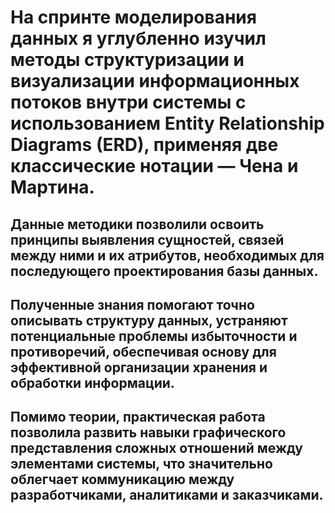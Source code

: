 # На спринте моделирования данных я углубленно изучил методы структуризации и визуализации информационных потоков внутри системы с использованием Entity Relationship Diagrams (ERD), применяя две классические нотации — Чена и Мартина. 
## Данные методики позволили освоить принципы выявления сущностей, связей между ними и их атрибутов, необходимых для последующего проектирования базы данных. 
## Полученные знания помогают точно описывать структуру данных, устраняют потенциальные проблемы избыточности и противоречий, обеспечивая основу для эффективной организации хранения и обработки информации. 
## Помимо теории, практическая работа позволила развить навыки графического представления сложных отношений между элементами системы, что значительно облегчает коммуникацию между разработчиками, аналитиками и заказчиками.

